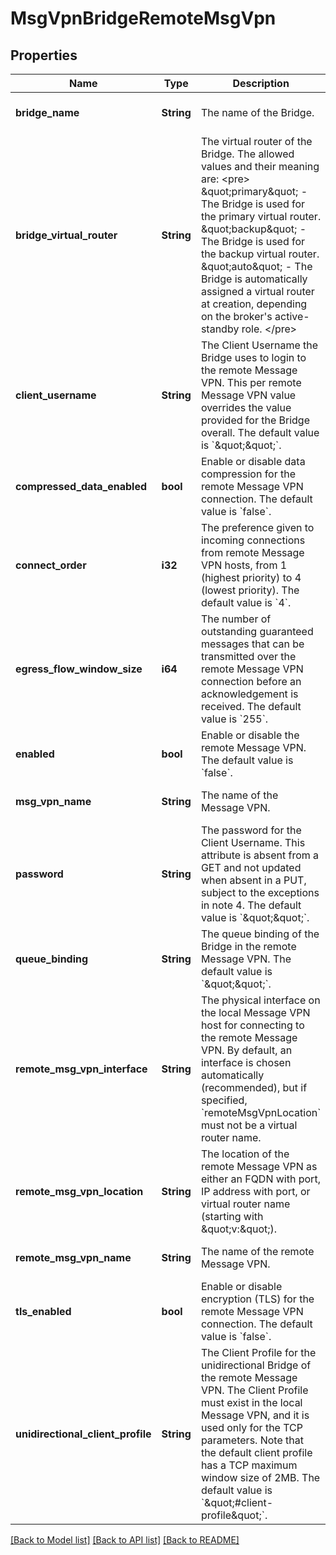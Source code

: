 # MsgVpnBridgeRemoteMsgVpn

## Properties
Name | Type | Description | Notes
------------ | ------------- | ------------- | -------------
**bridge_name** | **String** | The name of the Bridge. | [optional] [default to null]
**bridge_virtual_router** | **String** | The virtual router of the Bridge. The allowed values and their meaning are:  &lt;pre&gt; \&quot;primary\&quot; - The Bridge is used for the primary virtual router. \&quot;backup\&quot; - The Bridge is used for the backup virtual router. \&quot;auto\&quot; - The Bridge is automatically assigned a virtual router at creation, depending on the broker&#39;s active-standby role. &lt;/pre&gt;  | [optional] [default to null]
**client_username** | **String** | The Client Username the Bridge uses to login to the remote Message VPN. This per remote Message VPN value overrides the value provided for the Bridge overall. The default value is &#x60;\&quot;\&quot;&#x60;. | [optional] [default to null]
**compressed_data_enabled** | **bool** | Enable or disable data compression for the remote Message VPN connection. The default value is &#x60;false&#x60;. | [optional] [default to null]
**connect_order** | **i32** | The preference given to incoming connections from remote Message VPN hosts, from 1 (highest priority) to 4 (lowest priority). The default value is &#x60;4&#x60;. | [optional] [default to null]
**egress_flow_window_size** | **i64** | The number of outstanding guaranteed messages that can be transmitted over the remote Message VPN connection before an acknowledgement is received. The default value is &#x60;255&#x60;. | [optional] [default to null]
**enabled** | **bool** | Enable or disable the remote Message VPN. The default value is &#x60;false&#x60;. | [optional] [default to null]
**msg_vpn_name** | **String** | The name of the Message VPN. | [optional] [default to null]
**password** | **String** | The password for the Client Username. This attribute is absent from a GET and not updated when absent in a PUT, subject to the exceptions in note 4. The default value is &#x60;\&quot;\&quot;&#x60;. | [optional] [default to null]
**queue_binding** | **String** | The queue binding of the Bridge in the remote Message VPN. The default value is &#x60;\&quot;\&quot;&#x60;. | [optional] [default to null]
**remote_msg_vpn_interface** | **String** | The physical interface on the local Message VPN host for connecting to the remote Message VPN. By default, an interface is chosen automatically (recommended), but if specified, &#x60;remoteMsgVpnLocation&#x60; must not be a virtual router name. | [optional] [default to null]
**remote_msg_vpn_location** | **String** | The location of the remote Message VPN as either an FQDN with port, IP address with port, or virtual router name (starting with \&quot;v:\&quot;). | [optional] [default to null]
**remote_msg_vpn_name** | **String** | The name of the remote Message VPN. | [optional] [default to null]
**tls_enabled** | **bool** | Enable or disable encryption (TLS) for the remote Message VPN connection. The default value is &#x60;false&#x60;. | [optional] [default to null]
**unidirectional_client_profile** | **String** | The Client Profile for the unidirectional Bridge of the remote Message VPN. The Client Profile must exist in the local Message VPN, and it is used only for the TCP parameters. Note that the default client profile has a TCP maximum window size of 2MB. The default value is &#x60;\&quot;#client-profile\&quot;&#x60;. | [optional] [default to null]

[[Back to Model list]](../README.md#documentation-for-models) [[Back to API list]](../README.md#documentation-for-api-endpoints) [[Back to README]](../README.md)


